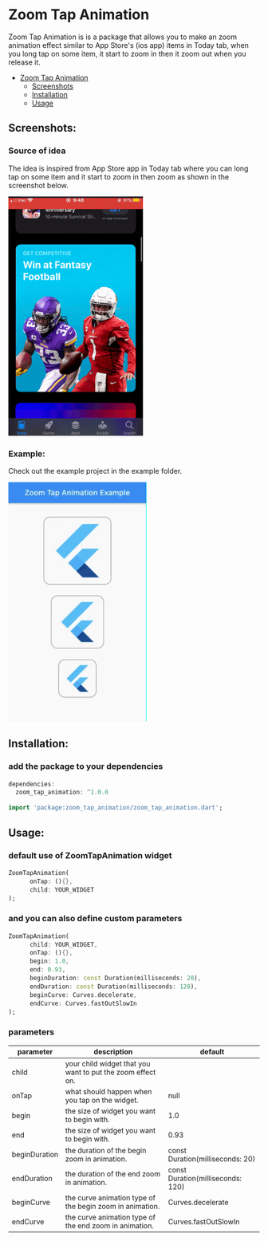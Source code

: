 # Zoom Tap Animation

Zoom Tap Animation is is a package that allows you to make an zoom animation effect similar to App Store's (ios app) items in Today tab, when you long tap on some item, it start to zoom in then it zoom out when you release it.

- [Zoom Tap Animation](#zoom-tap-animation)
  - [Screenshots](#screenshots)
  - [Installation](#installation)
  - [Usage](#usage)

## Screenshots:

### Source of idea

The idea is inspired from App Store app in Today tab where you can long tap on some item and it start to zoom in then zoom as shown in the screenshot below.

<img src="https://raw.githubusercontent.com/KreatorDev/zoom_tap_animation/main/screenshots/original_idea.gif" height="480px" >

### Example:

Check out the example project in the example folder.

<img src="https://raw.githubusercontent.com/KreatorDev/zoom_tap_animation/main/screenshots/example.gif" height="480px" >

## Installation:

### add the package to your dependencies

```dart
dependencies:
  zoom_tap_animation: ^1.0.0
```

```dart
import 'package:zoom_tap_animation/zoom_tap_animation.dart';
```

## Usage:

### default use of ZoomTapAnimation widget

```dart
ZoomTapAnimation(
      onTap: (){},
      child: YOUR_WIDGET
);
```

### and you can also define custom parameters

```dart
ZoomTapAnimation(
      child: YOUR_WIDGET,
      onTap: (){},
      begin: 1.0,
      end: 0.93,
      beginDuration: const Duration(milliseconds: 20),
      endDuration: const Duration(milliseconds: 120),
      beginCurve: Curves.decelerate,
      endCurve: Curves.fastOutSlowIn
);
```

### parameters
| parameter       | description                                                | default                           |
|-----------------|------------------------------------------------------------|-----------------------------------|
| child           | your child widget that you want to put the zoom effect on. |                                   |
| onTap           | what should happen when you tap on the widget.             | null                              |
| begin           | the size of widget you want to begin with.                 | 1.0                               |
| end             | the size of widget you want to begin with.                 | 0.93                              |
| beginDuration   | the duration of the begin zoom in animation.               | const Duration(milliseconds: 20)  |
| endDuration     | the duration of the end zoom in animation.                 | const Duration(milliseconds: 120) |
| beginCurve      | the curve animation type of the begin zoom in animation.   | Curves.decelerate                 |
| endCurve        | the curve animation type of the end zoom in animation.     | Curves.fastOutSlowIn              |
